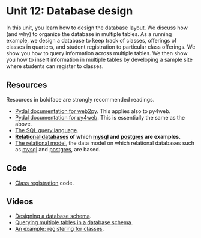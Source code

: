 # Unit 12: Database design

In this unit, you learn how to design the database layout.  We discuss how (and why) to organize the database in multiple tables.  As a running example, we design a database to keep track of classes, offerings of classes in quarters, and student registration to particular class offerings. 
We show you how to query information across multiple tables.
We then show you how to insert information in multiple tables by developing a sample site where students can register to classes. 

## Resources

Resources in boldface are strongly recommended readings.

* [Pydal documentation for web2py](http://www.web2py.com/books/default/chapter/29/06/the-database-abstraction-layer).  This applies also to py4web. 
* [Pydal documentation for py4web](https://py4web.com/_documentation/static/en/chapter-07.html).  This is essentially the same as the above.
* [The SQL query language](https://en.wikipedia.org/wiki/SQL). 
* **[Relational databases](https://en.wikipedia.org/wiki/Relational_database) of which [mysql](https://www.mysql.com/) and [postgres](https://www.postgresql.org/) are examples.**
* [The relational model](https://en.wikipedia.org/wiki/Relational_model), the data model on which relational databases such as [mysql](https://www.mysql.com/) and [postgres](https://www.postgresql.org/), are based. 

## Code

* [Class registration](https://github.com/learn-py4web/class_registration) code. 

## Videos

* [Designing a database schema](https://youtu.be/IBtoCJK5BlU).
* [Querying multiple tables in a database schema](https://youtu.be/iglsK-MhRd4).
* [An example: registering for classes](https://youtu.be/wBRWkpq-OKc).
